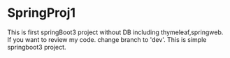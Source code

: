 # SpringProj1

This is first springBoot3 project without DB including thymeleaf,springweb.
If you want to review my code. change branch to 'dev'.
This is simple springboot3 project.

